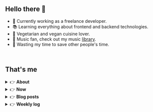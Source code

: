 <h2>Hello there 👋</h2>

- 🚀 Currently working as a freelance developer.
- :books: Learning everything about frontend and backend technologies.
- 🌱 Vegetarian and vegan cuisine lover.
- 🎵 Music fan, check out my music [library](https://simonemargio.im/music/).
- :dart: Wasting my time to save other people's time.

<br>

## That's me

<!-- markdownlint-disable MD033 -->
<details>
    <summary>&#128073 <b>About</b></summary><br/>

<!-- BLOG-POST-LIST:START -->

- 🏡 [Home](https://simonemargio.im/)
- 🤝 [Resume](https://simonemargio.im/resume/)
- 🌍 [About me](https://simonemargio.im/about/)
<!-- BLOG-POST-LIST:END -->
</details>

<details>
    <summary>&#128073 <b>Now</b></summary><br/>
    <!-- NOW-LIST:START -->

- 📚 [Book](https://simonemargio.im/book/)
- 🧘‍♀️ [Sport](https://simonemargio.im/sport/)
- 🚀 [Learn](https://simonemargio.im/learn/)
- 💻 [What I use](https://simonemargio.im/uses/)
- 📮 [Post](https://simonemargio.im/post/)

  <!-- NOW-LIST:END -->
</details>



<details>
    <summary>&#128073 <b>Blog posts</b></summary><br/>

<!-- BLOG-POST-LIST:START -->

- [MacBook Battery](https://simonemargio.im/blog/macbookbattery/)
- [Linux](https://simonemargio.im/blog/linux/)
- [LastPass](https://simonemargio.im/blog/lastpass/)
- [Apple Music](https://simonemargio.im/blog/applemusic/)
- [iCloud Keychain](https://simonemargio.im/blog/icloudkeychain/)
- [Digital legacy](https://simonemargio.im/blog/digitallegacy/)
- [Usability](https://simonemargio.im/blog/usability/)
- [Bitwarden](https://simonemargio.im/blog/bitwarden/)
- [About EXIF metadata](https://simonemargio.im/blog/aboutexifmetadata/)
- [Stop using whatsapp](https://simonemargio.im/blog/stopusingwhatsapp/)
- [More](https://simonemargio.im/blog/page/2/)
  <!-- BLOG-POST-LIST:END -->
  </details>

<details>
    <summary>&#128073 <b>Weekly log</b></summary><br/>

<!-- BLOG-POST-LIST:START -->
- [Nov - 4](https://simonemargio.im/log/4/)
- [Nov - 3](https://simonemargio.im/log/3/)
- [Nov - 2](https://simonemargio.im/log/2/)
- [Nov - 1](https://simonemargio.im/log/1/)
- [October](https://simonemargio.im/log/october)
- [September](https://simonemargio.im/log/september/)
- [August](https://simonemargio.im/log/august)
- [July](https://simonemargio.im/log/july)
- [June](https://simonemargio.im/log/june)
- [May](https://simonemargio.im/log/may/)
- [April](https://simonemargio.im/log/april/)
- [March](https://simonemargio.im/log/march/)
- [February](https://simonemargio.im/log/february/)
- [January](https://simonemargio.im/log/january/)
- [2023](https://simonemargio.im/log/2023)
  <!-- BLOG-POST-LIST:END -->
  </details>
